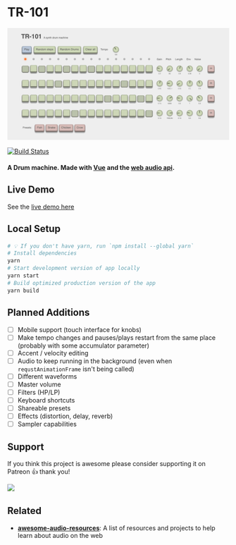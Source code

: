 # TR-101

[![demo](static/demo.jpg)](https://amilajack.github.io/drum-machine/)

[![Build Status](https://dev.azure.com/amilajack/amilajack/_apis/build/status/amilajack.drum-machine?branchName=master)](https://dev.azure.com/amilajack/amilajack/_build/latest?definitionId=13&branchName=master)

#### A Drum machine. Made with [Vue](https://vuejs.org) and the [web audio api](https://developer.mozilla.org/en-US/docs/Web/API/Web_Audio_API).

## Live Demo

See the [live demo here](https://amilajack.github.io/drum-machine/)

## Local Setup

``` bash
# 💡 If you don't have yarn, run `npm install --global yarn`
# Install dependencies
yarn
# Start development version of app locally
yarn start
# Build optimized production version of the app
yarn build
```

## Planned Additions

- [ ] Mobile support (touch interface for knobs)
- [ ] Make tempo changes and pauses/plays restart from the same place (probably with some accumulator parameter)
- [ ] Accent / velocity editing
- [ ] Audio to keep running in the background (even when `requstAnimationFrame` isn't being called)
- [ ] Different waveforms
- [ ] Master volume
- [ ] Filters (HP/LP)
- [ ] Keyboard shortcuts
- [ ] Shareable presets
- [ ] Effects (distortion, delay, reverb)
- [ ] Sampler capabilities

## Support

If you think this project is awesome please consider supporting it on Patreon 👍 thank you!

<p>
  <a href="https://www.patreon.com/amilajack">
    <img src="https://c5.patreon.com/external/logo/become_a_patron_button@2x.png" width="160">
  </a>
</p>

## Related

* **[awesome-audio-resources](https://github.com/amilajack/awesome-audio-resources)**: A list of resources and projects to help learn about audio on the web
